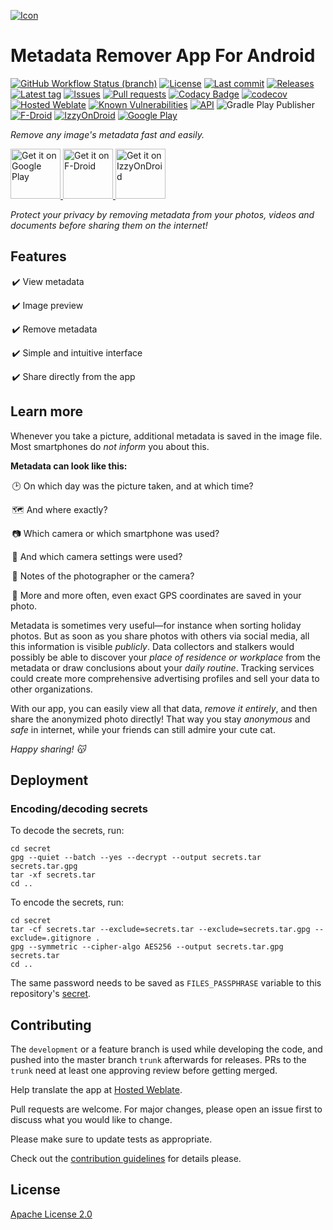 [![Icon](art/icons/ic_launcher/legacy/ic_launcher_squircle_xxxhdpi.png)](art/icons/ic_launcher/ic_launcher_play_store.png)

# Metadata Remover App For Android
[![GitHub Workflow Status (branch)](https://img.shields.io/github/workflow/status/Crazy-Marvin/MetadataRemover/CI/development)](https://github.com/Crazy-Marvin/MetadataRemover/actions)
[![License](https://img.shields.io/github/license/Crazy-Marvin/MetadataRemover.svg)](https://github.com/Crazy-Marvin/MetadataRemover/blob/trunk/LICENSE)
[![Last commit](https://img.shields.io/github/last-commit/Crazy-Marvin/MetadataRemover.svg?style=flat)](https://github.com/Crazy-Marvin/MetadataRemover/commits)
[![Releases](https://img.shields.io/github/downloads/Crazy-Marvin/MetadataRemover/total.svg?style=flat)](https://github.com/Crazy-Marvin/MetadataRemover/releases)
[![Latest tag](https://img.shields.io/github/tag/Crazy-Marvin/MetadataRemover.svg?style=flat)](https://github.com/Crazy-Marvin/MetadataRemover/tags)
[![Issues](https://img.shields.io/github/issues/Crazy-Marvin/MetadataRemover.svg?style=flat)](https://github.com/Crazy-Marvin/MetadataRemover/issues)
[![Pull requests](https://img.shields.io/github/issues-pr/Crazy-Marvin/MetadataRemover.svg?style=flat)](https://github.com/Crazy-Marvin/MetadataRemover/pulls)
[![Codacy Badge](https://app.codacy.com/project/badge/Grade/7dadc506c2df42a38c2ef733948f9492)](https://www.codacy.com/gh/Crazy-Marvin/MetadataRemover/dashboard?utm_source=github.com&amp;utm_medium=referral&amp;utm_content=Crazy-Marvin/MetadataRemover&amp;utm_campaign=Badge_Grade)
[![codecov](https://codecov.io/gh/Crazy-Marvin/MetadataRemover/branch/development/graph/badge.svg?token=ECQID61KGH)](https://codecov.io/gh/Crazy-Marvin/MetadataRemover)
[![Hosted Weblate](https://hosted.weblate.org/widgets/metadata-remover/-/svg-badge.svg)](https://hosted.weblate.org/engage/metadata-remover/)
[![Known Vulnerabilities](https://snyk.io/test/github/Crazy-Marvin/MetadataRemover/badge.svg?targetFile=app%2Fbuild.gradle.kts)](https://snyk.io/test/github/Crazy-Marvin/MetadataRemover?targetFile=app%2Fbuild.gradle.kts)
[![API](https://img.shields.io/badge/API-26%2B-brightgreen.svg?style=flat)](https://android-arsenal.com/api?level=26)
![Gradle Play Publisher](https://img.shields.io/badge/-Gradle_Play_Publisher-brightgreen?logo=gradle&link=https%3A%2F%2Fgithub.com%2FTriple-T%2Fgradle-play-publisher)
[![F-Droid](https://img.shields.io/f-droid/v/rocks.poopjournal.MetadataRemover.svg)](https://f-droid.org/en/packages/rocks.poopjournal.MetadataRemover/)
[![IzzyOnDroid](https://img.shields.io/endpoint?url=https://apt.izzysoft.de/fdroid/api/v1/shield/rocks.poopjournal.MetadataRemover&label=IzzyOnDroid&cacheSeconds=86400)](https://apt.izzysoft.de/fdroid/index/apk/rocks.poopjournal.metadataremover)
[![Google Play](https://badgen.net/badge/icon/googleplay?icon=googleplay&label)](https://play.google.com/store/apps/details?id=rocks.poopjournal.MetadataRemover)

_Remove any image's metadata fast and easily._

<a href="https://play.google.com/store/apps/details?id=rocks.poopjournal.metadataremover">
    <img alt="Get it on Google Play"
        height="80"
        src="https://user-images.githubusercontent.com/15004217/36810046-fa306856-1cc9-11e8-808e-6eb8a81783c7.png" />
        </a>  
<a href="https://f-droid.org/packages/rocks.poopjournal.metadataremover/">
    <img alt="Get it on F-Droid"
        height="80"
        src="https://user-images.githubusercontent.com/15004217/36919296-19b8524e-1e5d-11e8-8962-48463b1cec8a.png" />
        </a>
<a href="https://apt.izzysoft.de/fdroid/index/apk/rocks.poopjournal.metadataremover">
    <img alt="Get it on IzzyOnDroid"
        height="80"
        src="https://github.com/Crazy-Marvin/MetadataRemover/assets/15004217/978819ff-a4ac-4656-ace7-a0607fca50b3.png" />
        </a>

_Protect your privacy by removing metadata from your photos, videos and documents before sharing them on the internet!_

## Features

 ✔️ View metadata
 
 ✔️ Image preview
 
 ✔️ Remove metadata
 
 ✔️ Simple and intuitive interface
 
 ✔️ Share directly from the app
 
## Learn more

Whenever you take a picture, additional metadata is saved in the image file.
Most smartphones do _not inform_ you about this.

**Metadata can look like this:**

 🕑 On which day was the picture taken, and at which time?
 
 🗺️ And where exactly?
 
 📷 Which camera or which smartphone was used?
 
 🔧 And which camera settings were used?
 
 📝 Notes of the photographer or the camera?
 
 📌 More and more often, even exact GPS coordinates are saved in your photo.
 

Metadata is sometimes very useful—for instance when sorting holiday photos.
But as soon as you share photos with others via social media, all this information is visible _publicly_.
Data collectors and stalkers would possibly be able to discover your _place of residence or workplace_ from the metadata or draw conclusions about your _daily routine_.
Tracking services could create more comprehensive advertising profiles and sell your data to other organizations.

With our app, you can easily view all that data, _remove it entirely_, and then share the anonymized photo directly!
That way you stay _anonymous_ and _safe_ in internet, while your friends can still admire your cute cat.

_Happy sharing! 😽_

## Deployment

### Encoding/decoding secrets

To decode the secrets, run:

```shell
cd secret
gpg --quiet --batch --yes --decrypt --output secrets.tar secrets.tar.gpg
tar -xf secrets.tar
cd ..
```

To encode the secrets, run:

```shell
cd secret
tar -cf secrets.tar --exclude=secrets.tar --exclude=secrets.tar.gpg --exclude=.gitignore .
gpg --symmetric --cipher-algo AES256 --output secrets.tar.gpg secrets.tar
cd ..
```

The same password needs to be saved as `FILES_PASSPHRASE` variable
to this repository's [secret](https://github.com/Crazy-Marvin/MetadataRemover/settings/secret).

## Contributing

The ```development``` or a feature branch is used while developing the code, and pushed into the master branch ```trunk``` afterwards for releases.
PRs to the ```trunk``` need at least one approving review before getting merged.

Help translate the app at [Hosted Weblate](https://hosted.weblate.org/engage/metadata-remover/).

Pull requests are welcome. For major changes, please open an issue first to discuss what you would like to change.

Please make sure to update tests as appropriate.

Check out the [contribution guidelines](https://github.com/Crazy-Marvin/MetadataRemover/blob/trunk/.github/CONTRIBUTING.md) for details please.

## License

[Apache License 2.0](https://www.apache.org/licenses/LICENSE-2.0)
